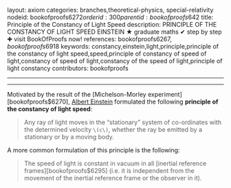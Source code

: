 layout: axiom
categories: branches,theoretical-physics, special-relativity
nodeid: bookofproofs$6272
orderid: 300
parentid: bookofproofs$642
title: Principle of the Constancy of Light Speed
description: PRINCIPLE OF THE CONSTANCY OF LIGHT SPEED EINSTEIN &#9733; graduate maths &#10004; step by step &#10010; visit BookOfProofs now!
references: bookofproofs$6267,bookofproofs$6918
keywords: constancy,einstein,light,principle,principle of the constancy of light speed,speed,principle of constancy of speed of light,constancy of speed of light,constancy of the speed of light,principle of light constancy
contributors: bookofproofs


---


---

Motivated by the result of the [Michelson-Morley experiment][bookofproofs$6270], <a href="https://mathshistory.st-andrews.ac.uk/Biographies/Einstein/">Albert Einstein</a> formulated the following **principle of the constancy of light speed**:

> Any ray of light moves in the “stationary” system of co-ordinates with the determined velocity `\(c\)`, whether the ray be emitted by a stationary or by a moving body.

A more common formulation of this principle is the following:

> The speed of light is constant in vacuum in all [inertial reference frames][bookofproofs$6295] (i.e. it is independent from the movement of the inertial reference frame or the observer in it).
